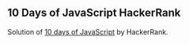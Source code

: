 ## 10 Days of JavaScript HackerRank
Solution of [10 days of JavaScript](https://www.hackerrank.com/domains/tutorials/10-days-of-javascript) by HackerRank.
